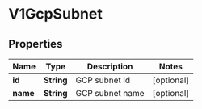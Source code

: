 # V1GcpSubnet

## Properties
Name | Type | Description | Notes
------------ | ------------- | ------------- | -------------
**id** | **String** | GCP subnet id |  [optional]
**name** | **String** | GCP subnet name |  [optional]

